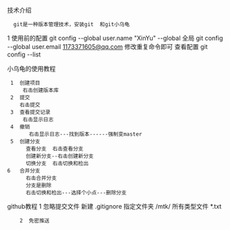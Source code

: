 技术介绍

      git是一种版本管理技术，安装git  和git小乌龟
	  
1    使用前的配置
     git config --global user.name "XinYu"              --global 全局
     git config --global user.email 1173371605@qq.com
	 修改重复命令即可
	 查看配置
	  git config --list
	  

小乌龟的使用教程
   
     1  创建项目
	     右击创建版本库
	 2  提交
	    右击提交
     3  查看提交记录
	     右击显示日志
     4  撤销
	       右击显示日志---找到版本------强制变master
	 5  创建分支
	      查看分支  右击查看分支
		  创建新分支--右击创建新分支
		  切换分支  右击切换和检出
    6   合并分支
	      右击合并分支
		  分支是删除
		  右击切换和检出---选择个小点---删除分支

github教程
       1  忽略提交文件
	        新建  .gitignore
			     指定文件夹   /mtk/
			     所有类型文件  *.txt
		
		2  免密推送
		   